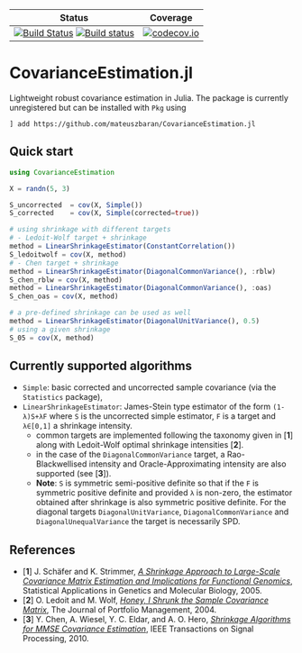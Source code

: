 | Status | Coverage |
| :----: | :----: |
| [![Build Status](https://travis-ci.com/mateuszbaran/CovarianceEstimation.jl.svg?branch=master)](https://travis-ci.com/mateuszbaran/CovarianceEstimation.jl) [![Build status](https://ci.appveyor.com/api/projects/status/7riq3mtk8wy6k3yl?svg=true)](https://ci.appveyor.com/project/mateuszbaran/covarianceestimation-jl) | [ ![codecov.io](http://codecov.io/github/mateuszbaran/CovarianceEstimation.jl/coverage.svg?branch=master)](http://codecov.io/github/mateuszbaran/CovarianceEstimation.jl?branch=master) |

# CovarianceEstimation.jl
Lightweight robust covariance estimation in Julia.
The package is currently unregistered but can be installed with `Pkg` using

```julia-repl
] add https://github.com/mateuszbaran/CovarianceEstimation.jl
```

## Quick start

```julia
using CovarianceEstimation

X = randn(5, 3)

S_uncorrected  = cov(X, Simple())
S_corrected    = cov(X, Simple(corrected=true))

# using shrinkage with different targets
# - Ledoit-Wolf target + shrinkage
method = LinearShrinkageEstimator(ConstantCorrelation())
S_ledoitwolf = cov(X, method)
# - Chen target + shrinkage
method = LinearShrinkageEstimator(DiagonalCommonVariance(), :rblw)
S_chen_rblw = cov(X, method)
method = LinearShrinkageEstimator(DiagonalCommonVariance(), :oas)
S_chen_oas = cov(X, method)

# a pre-defined shrinkage can be used as well
method = LinearShrinkageEstimator(DiagonalUnitVariance(), 0.5)
# using a given shrinkage
S_05 = cov(X, method)
```

## Currently supported algorithms

* `Simple`: basic corrected and uncorrected sample covariance (via the `Statistics` package),
* `LinearShrinkageEstimator`: James-Stein type estimator of the form `(1-λ)S+λF` where `S` is the uncorrected simple estimator, `F` is a target and `λ∈[0,1]` a shrinkage intensity.
  - common targets are implemented following the taxonomy given in [**1**] along with Ledoit-Wolf optimal shrinkage intensities [**2**].
  - in the case of the `DiagonalCommonVariance` target, a Rao-Blackwellised intensity and Oracle-Approximating intensity are also supported (see [**3**]).
  - **Note**: `S` is symmetric semi-positive definite so that if the `F` is symmetric positive definite and provided `λ` is non-zero, the estimator obtained after shrinkage is also symmetric positive definite. For the diagonal targets `DiagonalUnitVariance`, `DiagonalCommonVariance` and `DiagonalUnequalVariance` the target is necessarily SPD.

## References

* [**1**] J. Schäfer and K. Strimmer, *[A Shrinkage Approach to Large-Scale Covariance Matrix Estimation and Implications for Functional Genomics](http://strimmerlab.org/publications/journals/shrinkcov2005.pdf)*, Statistical Applications in Genetics and Molecular Biology, 2005.
* [**2**] O. Ledoit and M. Wolf, *[Honey, I Shrunk the Sample Covariance Matrix](http://www.ledoit.net/honey.pdf)*, The Journal of Portfolio Management, 2004.
* [**3**] Y. Chen, A. Wiesel, Y. C. Eldar, and A. O. Hero, *[Shrinkage Algorithms for MMSE Covariance Estimation](https://arxiv.org/pdf/0907.4698.pdf)*, IEEE Transactions on Signal Processing, 2010.
